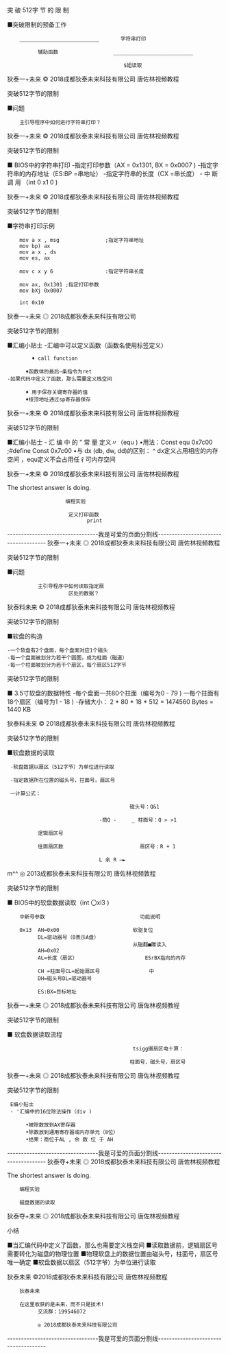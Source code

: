 突 破 512字 节 的 限 制

■突破限制的预备工作

        __________________________       字符串打印

              辅助函数                  __________________________

                                          $姐读取

狄泰一+未来    © 2018成都狄泰未来科技有限公司                                    唐佐林视频教程

突破512字节的限制

■问题

        主引导程序中如何进行字符串打印？

狄泰一+未来            © 2018成都狄泰未来科技有限公司                            唐佐林视频教程

突破512字节的限制

■ BIOS中的字符串打印
    -指定打印参数（AX = 0x1301, BX = 0x0007 )
    -指定字符串的内存地址（ES:BP =串地址）
    -指定字符串的长度（CX =串长度）
    - 中 断 调 用 （int 0 x1 0 )

狄泰一+未来    © 2018成都狄泰未来科技有限公司                                    唐佐林视频教程

突破512字节的限制

■字符串打印示例

        mov a x , msg               ;指定字符串地址
        mov bp) ax
        mov a x , ds
        mov es, ax

        mov c x y 6                 :指定字符串长度

        mov ax, 0x1301 ;指定打印参数
        mov bXj 0x0007

        int 0x10

狄泰一+未来    ◎ 2018成都狄泰未来科技有限公司

突破512字节的限制

■汇编小贴士
    -汇编中可以定义函数（函数名使用标签定义）

            ♦ call function

          ♦函数体的最后—条指令为ret
    -如果代码中定义了函数，那么需要定义栈空间

          ♦ 用于保存关键寄存器的值
          ♦梭顶地址通过sp寄存器保存

狄泰一+未来            © 2018成都狄泰未来科技有限公司                            唐佐林视频教程

突破512字节的限制

■汇编小贴士
    - 汇 编 中 的 " 常 量 定义〃（equ )
         •用法：Const equ 0x7c00 ;#define Const 0x7c00
         •与 dx (db, dw, dd)的区别：
               ^ dx定义占用相应的内存空间
               ，equ定义不会占用任彳可内存空间

狄泰一+未来            © 2018成都狄泰未来科技有限公司                            唐佐林视频教程

The shortest answer is doing.

                       编程实验

                        定义打印函数
                              print

---------------------------------我是可爱的页面分割线-------------------------------------
狄泰一+未来        ◎ 2018成都狄泰未来科技有限公司                           唐佐林视频教程

突破512字节的限制

■问题

              主引导程序中如何读取指定扇
                        区处的数据？

狄泰料未来         © 2018成都狄泰未来科技有限公司                           唐佐林视频教程

突破512字节的限制

■软盘的构造

    -一个软盘有2个盘面，每个盘面对应1个磁头
    -每一个盘面被划分为若干个圆圏，成为柱面（磁道）
    -每一个柱面被划分为若干个扇区，每个扇区512字节

突破512字节的限制

■ 3.5寸软盘的数据特性
    -每个盘面一共80个拄面（编号为0 - 79 )
    一每个拄面有18个扇区（编号为1 - 18 )
    -存储大小：
          2 * 80 * 18 * 512 = 1474560 Bytes = 1440 KB

狄泰料未来         © 2018成都狄泰未来科技有限公司                           唐佐林视频教程

突破512字节的限制

■软盘数据的读取

     -软盘数据以扇区（512字节）为单位进行读取

     -指定数据所在位置的磁头号，拄面号，扇区号

     一计算公式：

                                            磁头号：Q&1

                                  -商Q -     _ 柱面号：Q > >1

              逻辑扇区号

              往面扇区数                         扇区号：R + 1

                                  L 余 R —►

m^^           ◎ 2013成都狄泰未来科技有限公司                           唐佐林视频敦程

突破512字节的限制

■ BIOS中的软盘数据读取（int 〇xl3 )

        中新号参数                               功能说明

        0x13  AH=0x00                        软驱复位
              DL=驱动器号（0表示A盘）
                                             从磁翻■雕读入
              AH=0x02
              AL=长度（扇区）                      ESrBX指向的内存

              CH =柱面号CL=起始扇区号                中
              DH=磁头号DL=驱动器号

              ES:BX=目标地址

狄泰一+未来        ◎ 2018成都狄泰未来科技有限公司                           唐佐林视频教程

突破512字节的限制

■ 软盘数据读取流程

                                             tsigg摄扇区电十算：

                                            柱面号，磁头号，扇区号

狄泰一+未来        ◎ 2018成都狄泰未来科技有限公司                           唐佐林视频教程

突破512字节的限制

     E编小贴士
     - '汇编中的16位除法操作（div )

          •被除数放到AX寄存器
          •除数放到通用寄存器或内存单元（8位）
          •结果：商位于AL , 余 数 位 于 AH

---------------------------------我是可爱的页面分割线-------------------------------------
狄泰夺+未来  ◎ 2018成都狄泰未来科技有限公司        唐佐林视频教程

The shortest answer is doing.

        编程实验

        磁盘数据的读取

狄泰夺+未来  ◎ 2018成都狄泰未来科技有限公司        唐佐林视频教程

 小结

■当汇编代码中定义了函数，那么也需要定义栈空间
■读取数据前，逻辑扇区号需要转化为磁盘的物理位置
■物理软盘上的数据位置由磁头号，柱面号，扇区号唯一确定
■软盘数据以扇区（512字爷）为单位进行读取

狄泰未来    ©2018成都狄泰未来科技有限公司         唐佐林视频教程

        狄泰未来

        在这里收获的是未来，而不只是技术!
              交流群：199546072

              ◎ 2018成都狄泰未来科技有限公司

---------------------------------我是可爱的页面分割线-------------------------------------
